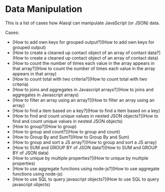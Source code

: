 # Data Manipulation

This is a list of cases how Alasql can manipulate JavaScript (or JSON) data.

Cases:
* [How to add own keys for grouped output?](How to add own keys for grouped output)
* [How to create a cleaned up contact object of an array of contact data?](How to create a cleaned up contact object of an array of contact data)
* [How to count the number of times each value in the array appears in that array?](How to count the number of times each value in the array appears in that array)
* [How to count total with two criteria?](How to count total with two criteria)
* [How to joins and aggregates in Javascript arrays?](How to joins and aggregates in Javascript arrays)
* [How to filter an array using an array?](How to filter an array using an array)
* [How to find a item based on a key?](How to find a item based on a key)
* [How to find and count unique values in nested JSON objects?](How to find and count unique values in nested JSON objects)
* [How to group?](How to group)
* [How to group and count?](How to group and count)
* [How to Group By and Sum?](How to Group By and Sum)
* [How to group and sort a JS array?](How to group and sort a JS array)
* [How to SUM and GROUP BY of JSON data?](How to SUM and GROUP BY of JSON data)
* [How to unique by multiple properties?](How to unique by multiple properties)
* [How to use aggregate functions using node-js?](How to use aggregate functions using node-js)
* [How to use SQL to query javascript objects?](How to use SQL to query javascript objects)
